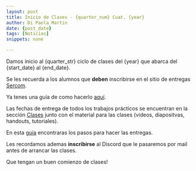 ```yaml
---
layout: post
title: Inicio de Clases - {quarter_num} Cuat. {year}
author: Di Paola Martin
date: {post_date}
tags: [Noticias]
snippets: none

---
```


Damos inicio al {quarter_str} ciclo de clases del {year}
que abarca del {start_date} al {end_date}.

Se les recuerda a los alumnos que **deben** inscribirse en el sitio de entregas
<a href="{{ site.sercom_url }}" target="_blank">Sercom</a>.

Ya tenes una guía de como hacerlo <a href="/inscripcion-sercom" target="_blank">aquí</a>.

Las fechas de entrega de todos los trabajos prácticos
se encuentran en la sección
<a href="/clases" target="_blank">Clases</a> junto con el material
para las clases (videos, diapositvas, handouts, tutoriales).

En esta <a href="/guia-electronica" target="_blank">guía</a> encontraras
los pasos para hacer las entregas.

Les recordamos ademas **inscribirse** al Discord que le pasaremos por
mail antes de arrancar las clases.

Que tengan un buen comienzo de clases!
